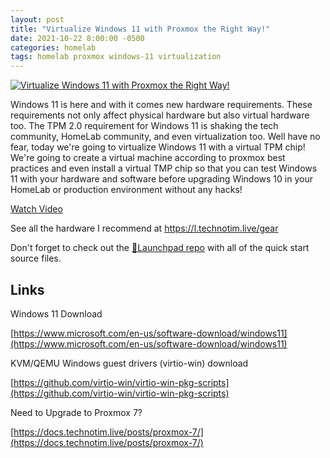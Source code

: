 ```yaml
---
layout: post
title: "Virtualize Windows 11 with Proxmox the Right Way!"
date: 2021-10-22 8:00:00 -0500
categories: homelab
tags: homelab proxmox windows-11 virtualization
---
```


[![Virtualize Windows 11 with Proxmox the Right Way!](https://img.youtube.com/vi/fupuTkkKPDU/0.jpg)](https://www.youtube.com/watch?v=fupuTkkKPDU "Virtualize Windows 11 with Proxmox the Right Way!")

Windows 11 is here and with it comes new hardware requirements.  These requirements not only affect physical hardware but also virtual hardware too.  The TPM 2.0 requirement for Windows 11 is shaking the tech community, HomeLab community, and even virtualization too.  Well have no fear,  today we're going to virtualize Windows 11 with a virtual TPM chip!  We're going to create a virtual machine according to proxmox best practices and even install a virtual TMP chip so that you can test Windows 11 with your hardware and software before upgrading Windows 10 in your HomeLab or production environment without any hacks!

[Watch Video](https://www.youtube.com/watch?v=fupuTkkKPDU)

See all the hardware I recommend at <https://l.technotim.live/gear>

Don't forget to check out the [🚀Launchpad repo](https://l.technotim.live/quick-start) with all of the quick start source files.

## Links

Windows 11 Download

[https://www.microsoft.com/en-us/software-download/windows11](https://www.microsoft.com/en-us/software-download/windows11)

KVM/QEMU Windows guest drivers (virtio-win) download

[https://github.com/virtio-win/virtio-win-pkg-scripts](https://github.com/virtio-win/virtio-win-pkg-scripts)

Need to Upgrade to Proxmox 7?  

[https://docs.technotim.live/posts/proxmox-7/](https://docs.technotim.live/posts/proxmox-7/)
